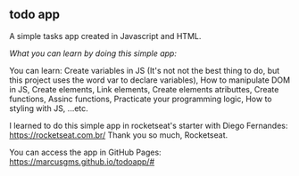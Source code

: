 ## todo app

A simple tasks app created in Javascript and HTML.

_What you can learn by doing this simple app:_

You can learn: 
Create variables in JS (It's not not the best thing to do, but this project uses the word var to declare variables),
How to manipulate DOM in JS,
Create elements,
Link elements,
Create elements atributtes,
Create functions,
Assinc functions,
Practicate your programming logic,
How to styling with JS,
 ...etc.

I learned to do this simple app in rocketseat's starter with Diego Fernandes: https://rocketseat.com.br/
Thank you so much, Rocketseat.

You can access the app in GitHub Pages: https://marcusgms.github.io/todoapp/#
